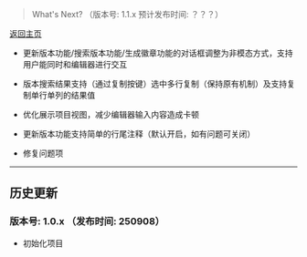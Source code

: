 

> What's Next? （版本号: 1.1.x 预计发布时间: ？？？）

[返回主页](../README.md)

+ 更新版本功能/搜索版本功能/生成徽章功能的对话框调整为非模态方式，支持用户能同时和编辑器进行交互

+ 版本搜索结果支持（通过复制按键）选中多行复制（保持原有机制）及支持复制单行单列的结果值

+ 优化展示项目视图，减少编辑器输入内容造成卡顿

+ 更新版本功能支持简单的行尾注释（默认开启，如有问题可关闭）

+ 修复问题项


<hr/>

## 历史更新

### 版本号: 1.0.x  （发布时间: 250908）

+ 初始化项目




